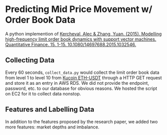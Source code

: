 # Predicting Mid Price Movement w/ Order Book Data

A python implemention of [Kercheval, Alec & Zhang, Yuan. (2015). Modelling high-frequency limit order book dynamics with support vector machines. Quantitative Finance. 15. 1-15. 10.1080/14697688.2015.1032546.](https://www.math.fsu.edu/~aluffi/archive/paper462.pdf)

## Collecting Data

Every 60 seconds, `collect_data.py` would collect the limit order book data from level 1 to level 10 from [Kucoin ETH-USDT](https://www.kucoin.com/trade) through a HTTP GET request and store it as an entry in AWS RDS. We did not provide the endpoint, password, etc. to our database for obvious reasons. We hosted the script on EC2 for it to collect data nonstop. 

## Features and Labelling Data

In addition to the features proposed by the research paper, we added two more features: market depths and imbalance. 





